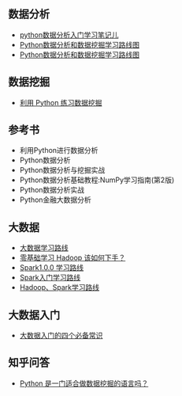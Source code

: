 ## 数据分析
- [python数据分析入门学习笔记儿](http://www.cnblogs.com/zzhzhao/p/5269217.html)
- [Python数据分析和数据挖掘学习路线图](http://www.ppvke.com/Blog/archives/27552)
- [Python数据分析和数据挖掘学习路线图](http://www.techxue.com/techxue-24384-1.html)

## 数据挖掘
- [利用 Python 练习数据挖掘](http://python.jobbole.com/83563/)

## 参考书
- 利用Python进行数据分析
- Python数据分析
- Python数据分析与挖掘实战
- Python数据分析基础教程:NumPy学习指南(第2版)
- Python数据分析实战
- Python金融大数据分析

## 大数据
- [大数据学习路线](http://blog.csdn.net/an342647823/article/details/40185181)
- [零基础学习 Hadoop 该如何下手？](https://www.zhihu.com/question/19795366)
- [Spark1.0.0 学习路线](http://blog.csdn.net/book_mmicky/article/details/25714567)
- [Spark入门学习路线](http://www.xiutx.cn/archives/12)
- [Hadoop、Spark学习路线](http://www.cnblogs.com/zlslch/p/5448857.html)

## 大数据入门
- [大数据入门的四个必备常识](http://www.raincent.com/content-10-6339-1.html)

## 知乎问答
- [Python 是一门适合做数据挖掘的语言吗？](http://www.zhihu.com/question/20085299)
